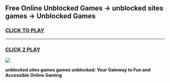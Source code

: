 
## Free Online Unblocked Games → unblocked sites games → Unblocked Games
<h3>
<a href="https://premium.freeplayer.one?title=unblocked_sites_games&ref=21F">CLICK TO PLAY</a></h3>
<hr>

<h3>
<a href="https://premium.freeplayer.one?title=unblocked_sites_games&ref=21F">CLICK 2 PLAY</a>
  
</h3>

<a href="https://premium.freeplayer.one?title=unblocked_sites_games&ref=21F/"><img src="https://clearcache.store/games.png"></a>


**unblocked sites games games unblocked: Your Gateway to Fun and Accessible Online Gaming**
